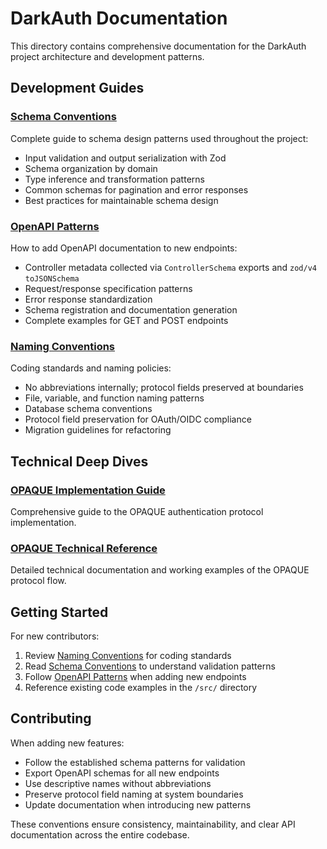 # DarkAuth Documentation

This directory contains comprehensive documentation for the DarkAuth project architecture and development patterns.

## Development Guides

### [Schema Conventions](./schema-conventions.md)
Complete guide to schema design patterns used throughout the project:
- Input validation and output serialization with Zod
- Schema organization by domain
- Type inference and transformation patterns
- Common schemas for pagination and error responses
- Best practices for maintainable schema design

### [OpenAPI Patterns](./openapi-patterns.md)
How to add OpenAPI documentation to new endpoints:
- Controller metadata collected via `ControllerSchema` exports and `zod/v4` `toJSONSchema`
- Request/response specification patterns
- Error response standardization
- Schema registration and documentation generation
- Complete examples for GET and POST endpoints

### [Naming Conventions](./naming-conventions.md)  
Coding standards and naming policies:
- No abbreviations internally; protocol fields preserved at boundaries
- File, variable, and function naming patterns
- Database schema conventions
- Protocol field preservation for OAuth/OIDC compliance
- Migration guidelines for refactoring

## Technical Deep Dives

### [OPAQUE Implementation Guide](./opaque-ts-complete-guide.md)
Comprehensive guide to the OPAQUE authentication protocol implementation.

### [OPAQUE Technical Reference](./how-opaque-ts-works.ts)
Detailed technical documentation and working examples of the OPAQUE protocol flow.

## Getting Started

For new contributors:

1. Review [Naming Conventions](./naming-conventions.md) for coding standards
2. Read [Schema Conventions](./schema-conventions.md) to understand validation patterns  
3. Follow [OpenAPI Patterns](./openapi-patterns.md) when adding new endpoints
4. Reference existing code examples in the `/src/` directory

## Contributing

When adding new features:

- Follow the established schema patterns for validation
- Export OpenAPI schemas for all new endpoints
- Use descriptive names without abbreviations
- Preserve protocol field naming at system boundaries
- Update documentation when introducing new patterns

These conventions ensure consistency, maintainability, and clear API documentation across the entire codebase.
